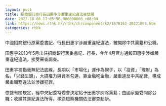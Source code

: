 ```yaml
---
layout: post
title: 招商銀行原行長田惠宇涉嚴重違紀違法被雙開
date: 2022-10-08 17:05:56.000000000 +08:00
link: https://news.rthk.hk/rthk/ch/component/k2/1670163-20221008.htm
categories: rthk
---
```


中國招商銀行原黨委書記、行長田惠宇涉嚴重違紀違法，被開除中共黨籍和公職。

田惠宇2013年5月出任招商銀行黨委書記、行長，今年4月官方通報田惠宇涉嫌嚴重違紀違法，接受審查調查。

田惠宇被指毫無紀法底線，長期以「市場化」運作為幌子，以「投資」「理財」為名，「以錢生錢」，大搞權力與資本勾連，靠金融吃金融，嚴重違反中共紀律，構成嚴重職務違法並涉嫌犯罪。

依據有關規定，經中央紀委常委會決定給予田惠宇開除黨籍；由國家監委開除公職；收繳其違紀違法所得，移送檢察機關依法審查起訴。

